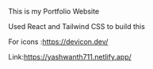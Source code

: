 This is my Portfolio Website 



Used React and Tailwind CSS to build this

For icons :https://devicon.dev/


Link:https://yashwanth711.netlify.app/
